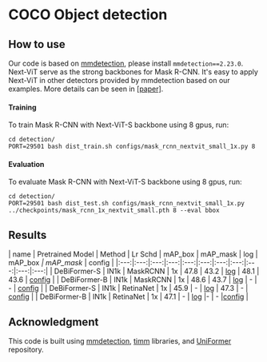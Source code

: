 # COCO Object detection 

## How to use

Our code is based on  [mmdetection](https://github.com/open-mmlab/mmdetection), please install `mmdetection==2.23.0`. Next-ViT serve as the strong backbones for
Mask R-CNN. It's easy to apply Next-ViT in other detectors provided by mmdetection based on our examples. More details can be seen in [[paper]](https://arxiv.org/abs/2207.05501).

#### Training
To train  Mask R-CNN with Next-ViT-S backbone using 8 gpus, run:
```shell
cd detection/
PORT=29501 bash dist_train.sh configs/mask_rcnn_nextvit_small_1x.py 8
```
#### Evaluation
To evaluate Mask R-CNN with Next-ViT-S backbone using 8 gpus, run:
```shell
cd detection/
PORT=29501 bash dist_test.sh configs/mask_rcnn_nextvit_small_1x.py ../checkpoints/mask_rcnn_1x_nextvit_small.pth 8 --eval bbox
```


## Results

| name | Pretrained Model | Method | Lr Schd | mAP_box | mAP_mask | log | mAP_box<sup>*</sup> |  mAP_mask<sup>*</sup> | config |
|:---:|:---:|:---:|:---:|:---:|:---:|:---:|:---:|:---:|:---:|:---:|
| DeBiFormer-S | IN1k | MaskRCNN | 1x | 47.8 | 43.2 | [log]() | 48.1 | 43.6 | [config](./configs/coco/maskrcnn.1x.biformer_small.py) |
| DeBiFormer-B | IN1k | MaskRCNN | 1x | 48.6 | 43.7 | [log]() | - | - | [config](./configs/coco/maskrcnn.1x.biformer_base.py) |
| DeBiFormer-S | IN1k | RetinaNet | 1x | 45.9 | - | [log]() | 47.3 | - | [config](./configs/coco/retinanet.1x.biformer_small.py) |
| DeBiFormer-B | IN1k | RetinaNet | 1x | 47.1 | - | [log]() |- | - |[config](./configs/coco/retinanet.1x.biformer_base.py) |


## Acknowledgment 

This code is built using [mmdetection](https://github.com/open-mmlab/mmdetection), [timm](https://github.com/rwightman/pytorch-image-models) libraries, and [UniFormer](https://github.com/Sense-X/UniFormer) repository.
